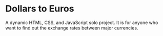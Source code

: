 # Dollars to Euros

A dynamic HTML, CSS, and JavaScript solo project. It is for anyone who want to find out the exchange rates between major currencies. 

